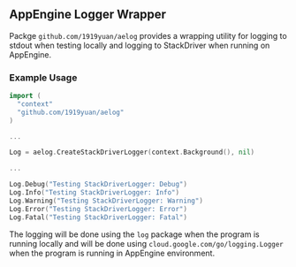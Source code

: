 ## AppEngine Logger Wrapper

Packge `github.com/1919yuan/aelog` provides a wrapping utility for logging to
stdout when testing locally and logging to StackDriver when running on
AppEngine.

### Example Usage

```go
import (
  "context"
  "github.com/1919yuan/aelog"
)

...

Log = aelog.CreateStackDriverLogger(context.Background(), nil)

...

Log.Debug("Testing StackDriverLogger: Debug")
Log.Info("Testing StackDriverLogger: Info")
Log.Warning("Testing StackDriverLogger: Warning")
Log.Error("Testing StackDriverLogger: Error")
Log.Fatal("Testing StackDriverLogger: Fatal")
```

The logging will be done using the `log` package when the program is running
locally and will be done using `cloud.google.com/go/logging.Logger` when the
program is running in AppEngine environment.
